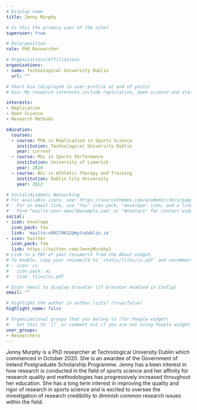 ```yaml
---
# Display name
title: Jenny Murphy

# Is this the primary user of the site?
superuser: true

# Role/position
role: PhD Researcher

# Organizations/Affiliations
organizations:
- name: Technological University Dublin
  url: ""

# Short bio (displayed in user profile at end of posts)
# bio: My research interests include replication, open science and statistics.

interests:
- Replication
- Open Science
- Research Methods

education:
  courses:
  - course: PhD in Replication in Sports Science
    institution: Technological University Dublin
    year: current
  - course: MSc in Sports Performance
    institution: University of Limerick
    year: 2020
  - course: BSc in Athletic Therapy and Training
    institution: Dublin City University
    year: 2012

# Social/Academic Networking
# For available icons, see: https://sourcethemes.com/academic/docs/page-builder/#icons
#   For an email link, use "fas" icon pack, "envelope" icon, and a link in the
#   form "mailto:your-email@example.com" or "#contact" for contact widget.
social:
- icon: envelope
  icon_pack: fas
  link: 'mailto:x00170612@mytudublin.ie'
- icon: twitter
  icon_pack: fab
  link: https://twitter.com/JennyMurphy2
# Link to a PDF of your resume/CV from the About widget.
# To enable, copy your resume/CV to `static/files/cv.pdf` and uncomment the lines below.
# - icon: cv
#   icon_pack: ai
#   link: files/cv.pdf

# Enter email to display Gravatar (if Gravatar enabled in Config)
email: ""

# Highlight the author in author lists? (true/false)
highlight_name: false

# Organizational groups that you belong to (for People widget)
#   Set this to `[]` or comment out if you are not using People widget.
user_groups:
- Researchers
---
```


Jenny Murphy is a PhD researcher at Technological University Dublin which commenced in October 2020. She is an awardee of the Government of Ireland Postgraduate Scholarship Programme. Jenny has a keen interest in how research is conducted in the field of sports science and her affinity for research quality and methodologies has progressively increased throughout her education. She has a long term interest in improving the quality and rigor of research in sports science and is excited to oversee the investigation of research credibility to diminish common research issues within the field.

